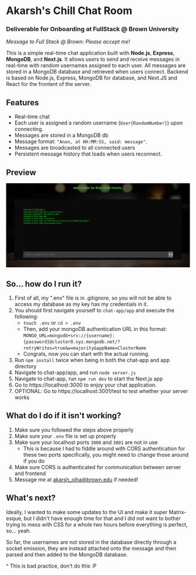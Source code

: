 # Akarsh's Chill Chat Room
### Deliverable for Onboarding at FullStack @ Brown University
*Message to Full Stack @ Brown: Please accept me!*

This is a simple real-time chat application built with **Node.js**, **Express**, **MongoDB**, and **Next.js**. It allows users to send and receive messages in real-time with random usernames assigned to each user. All messages are stored in a MongoDB database and retrieved when users connect. Backend is based on Node.js, Express, MongoDB for database, and Next.JS and React for
the frontent of the server.

## Features

- Real-time chat
- Each user is assigned a random username (`User{RandomNumber}`) upon connecting.
- Messages are stored in a MongoDB db
- Message format: `"Anon, at HH:MM:SS, said: message"`.
- Messages are broadcasted to all connected users
- Persistent message history that loads when users reconnect.

## Preview 
![image](./chat-app/app/images/test.png)

## So... how do I run it?
1) First of all, my ".env" file is in .gitignore, so you will not be able to access my database as my key has my credentials in it.
2) You should first navigate yourself to `chat-app/app` and execute the following:
    - `touch .env` or `cd > .env`
    -  Then, add your mongoDB authentication URL in this format: ```MONGO_URL=mongodb+srv://{username}:{password}@cluster0.xyz.mongodb.net/?retryWrites=true&w=majority&appName=ClusterName```
    - Congrats, now you can start with the actual running.
3) Run `npm install` twice when being in both the chat-app and app directory
4) Navigate to chat-app/app, and run `node server.js`
5) Navigate to chat-app, run `npm run dev` to start the Next.js app
6) Go to https://localhost:3000 to enjoy your chat application.
7) OPTIONAL: Go to https://localhost:3001/test to test whether your server works

## What do I do if it isn't working?
1) Make sure you followed the steps above properly
2) Make sure your `.env` file is set up properly
3) Make sure your localhost ports  `3000` and `3001` are not in use
    - This is because I had to fiddle around with CORS authentication
  for these two ports specifically, you might need to change those around if you do
4) Make sure CORS is authenticated for communication between server and frontend
5) Message me at akarsh_ojha@brown.edu if needed!

## What's next?
Ideally, I wanted to make some updates to the UI and make it super Matrix-esque, but I didn't have enough time for that and I did not want to bother trying to mess with CSS for a whole two hours before everything is perfect, so... yeah.

So far, the usernames are not stored in the database directly through a socket emission, they are instead attached onto the message and then parsed and then added to the MongoDB database.

 ^ This is bad practice, don't do this :P

